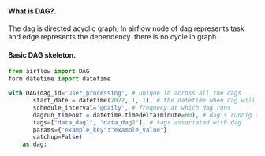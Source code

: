 #### What is DAG?.

The dag is directed acyclic graph, In airflow node of dag represents task and edge represents the dependency. there is no cycle in graph.


#### Basic DAG skeleton.

```py
from airflow import DAG
form datetime import datetime

with DAG(dag_id='user_processing', # unique id across all the dags
	   start_date = datetime(2022, 1, 1), # the datetime when dag will start execution
	   schedule_interval='@daily', # frequecy at which dag runs
	   dagrun_timeout = datetime.timedelta(minute=60), # dag's runnig timeout time
	   tags=["data_dag1", "data_dag2"], # tags associated with dag
	   params={"example_key":"example_value"}
	   catchup=False)
	as dag:

```
	